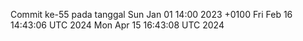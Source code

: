 Commit ke-55 pada tanggal Sun Jan 01 14:00 2023 +0100
Fri Feb 16 14:43:06 UTC 2024
Mon Apr 15 16:43:08 UTC 2024
